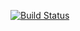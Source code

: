 [![Build Status](https://travis-ci.com/miscdec/android_kernel_zuk_msm8996.svg?branch=11x-caf)](https://travis-ci.com/miscdec/android_kernel_zuk_msm8996)

